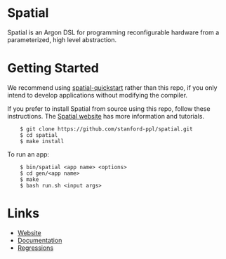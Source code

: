 # Spatial
Spatial is an Argon DSL for programming reconfigurable hardware from a parameterized, high level abstraction.  

# Getting Started

We recommend using [spatial-quickstart](https://github.com/stanford-ppl/spatial-quickstart) rather than this repo, if you only intend to develop applications without modifying the compiler.  

If you prefer to install Spatial from source using this repo, follow these instructions.  The [Spatial website](https://spatial.stanford.edu) has more information and tutorials.

```
    $ git clone https://github.com/stanford-ppl/spatial.git
    $ cd spatial
    $ make install
```

To run an app:

```
    $ bin/spatial <app name> <options>
    $ cd gen/<app name>
    $ make
    $ bash run.sh <input args>
```

# Links

  * [Website](https://spatial.stanford.edu)
  * [Documentation](http://spatial-lang.readthedocs.io/en/latest/)
  * [Regressions](https://docs.google.com/spreadsheets/d/1_bbJHrt6fvMvfCLyuSyy6-pQbJLiNY4kOSoKN3voSoM/edit#gid=1748974351)

